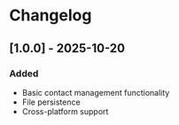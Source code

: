 # Changelog

## [1.0.0] - 2025-10-20
### Added
- Basic contact management functionality
- File persistence
- Cross-platform support
